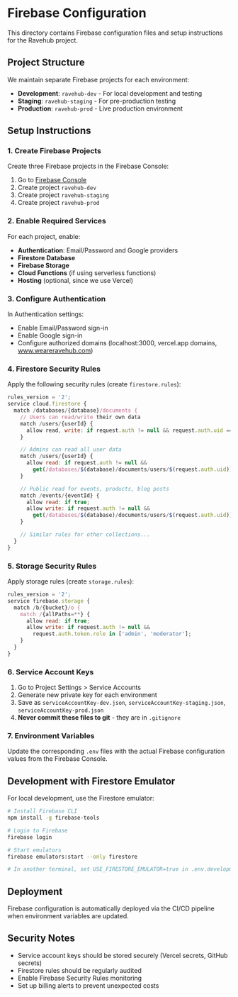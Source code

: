 # Firebase Configuration

This directory contains Firebase configuration files and setup instructions for the Ravehub project.

## Project Structure

We maintain separate Firebase projects for each environment:

- **Development**: `ravehub-dev` - For local development and testing
- **Staging**: `ravehub-staging` - For pre-production testing
- **Production**: `ravehub-prod` - Live production environment

## Setup Instructions

### 1. Create Firebase Projects

Create three Firebase projects in the Firebase Console:

1. Go to [Firebase Console](https://console.firebase.google.com/)
2. Create project `ravehub-dev`
3. Create project `ravehub-staging`
4. Create project `ravehub-prod`

### 2. Enable Required Services

For each project, enable:

- **Authentication**: Email/Password and Google providers
- **Firestore Database**
- **Firebase Storage**
- **Cloud Functions** (if using serverless functions)
- **Hosting** (optional, since we use Vercel)

### 3. Configure Authentication

In Authentication settings:

- Enable Email/Password sign-in
- Enable Google sign-in
- Configure authorized domains (localhost:3000, vercel.app domains, www.weareravehub.com)

### 4. Firestore Security Rules

Apply the following security rules (create `firestore.rules`):

```javascript
rules_version = '2';
service cloud.firestore {
  match /databases/{database}/documents {
    // Users can read/write their own data
    match /users/{userId} {
      allow read, write: if request.auth != null && request.auth.uid == userId;
    }

    // Admins can read all user data
    match /users/{userId} {
      allow read: if request.auth != null &&
        get(/databases/$(database)/documents/users/$(request.auth.uid)).data.role in ['admin', 'moderator'];
    }

    // Public read for events, products, blog posts
    match /events/{eventId} {
      allow read: if true;
      allow write: if request.auth != null &&
        get(/databases/$(database)/documents/users/$(request.auth.uid)).data.role in ['admin', 'moderator'];
    }

    // Similar rules for other collections...
  }
}
```

### 5. Storage Security Rules

Apply storage rules (create `storage.rules`):

```javascript
rules_version = '2';
service firebase.storage {
  match /b/{bucket}/o {
    match /{allPaths=**} {
      allow read: if true;
      allow write: if request.auth != null &&
        request.auth.token.role in ['admin', 'moderator'];
    }
  }
}
```

### 6. Service Account Keys

1. Go to Project Settings > Service Accounts
2. Generate new private key for each environment
3. Save as `serviceAccountKey-dev.json`, `serviceAccountKey-staging.json`, `serviceAccountKey-prod.json`
4. **Never commit these files to git** - they are in `.gitignore`

### 7. Environment Variables

Update the corresponding `.env` files with the actual Firebase configuration values from the Firebase Console.

## Development with Firestore Emulator

For local development, use the Firestore emulator:

```bash
# Install Firebase CLI
npm install -g firebase-tools

# Login to Firebase
firebase login

# Start emulators
firebase emulators:start --only firestore

# In another terminal, set USE_FIRESTORE_EMULATOR=true in .env.development
```

## Deployment

Firebase configuration is automatically deployed via the CI/CD pipeline when environment variables are updated.

## Security Notes

- Service account keys should be stored securely (Vercel secrets, GitHub secrets)
- Firestore rules should be regularly audited
- Enable Firebase Security Rules monitoring
- Set up billing alerts to prevent unexpected costs
